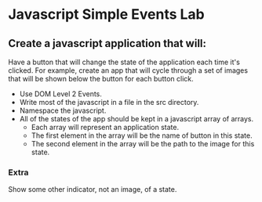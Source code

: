 # Javascript Simple Events Lab

## Create a javascript application that will:
Have a button that will change the state of the application each time it's clicked.
For example, create an app that will cycle through a set of images that will be shown below the button for each button click.

* Use DOM Level 2 Events.
* Write most of the javascript in a file in the src directory.
* Namespace the javascript.
* All of the states of the app should be kept in a javascript array of arrays.
  * Each array will represent an application state.
  * The first element in the array will be the name of button in this state.
  * The second element in the array will be the path to the image for this state.

### Extra
Show some other indicator, not an image, of a state.
